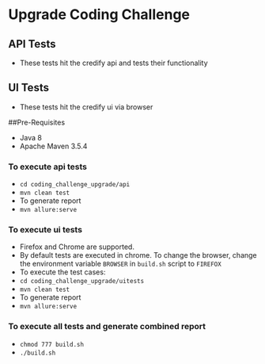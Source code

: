 # Upgrade Coding Challenge

## API Tests
- These tests hit the credify api and tests their functionality

## UI Tests
- These tests hit the credify ui via browser

##Pre-Requisites
- Java 8
- Apache Maven 3.5.4

### To execute api tests
- `cd coding_challenge_upgrade/api`
- `mvn clean test`
- To generate report
- `mvn allure:serve`

### To execute ui tests
-  Firefox and Chrome are supported.
- By default tests are executed in chrome. 
  To change the browser, change the environment variable `BROWSER` in `build.sh` 
  script to `FIREFOX`
- To execute the test cases:
- `cd coding_challenge_upgrade/uitests`
- `mvn clean test`
- To generate report
- `mvn allure:serve`

### To execute all tests and generate combined report
- `chmod 777 build.sh`
- `./build.sh`
